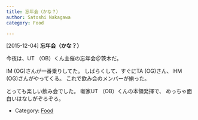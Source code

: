 ```yaml
---
title: 忘年会（かな？）
author: Satoshi Nakagawa
category: Food

---
```


[2015-12-04] **忘年会（かな？）** 

 今夜は、UT （OB）くん主催の忘年会＠茨木だ。

IM (OG)さんが一番乗りしてた。
しばらくして、すぐにTA (OG)さん、
HM (OG)さんがやってくる。
これで飲み会のメンバーが揃った。

 とっても楽しい飲み会でした。
噺家UT （OB）くんの本領発揮で、
めっちゃ面白いはなしがぞろぞろ。

- Category: [Food](https://merapano.github.io/categories.html#Food)

